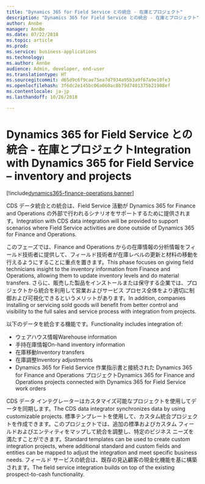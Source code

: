 ```yaml
---
title: "Dynamics 365 for Field Service との統合 - 在庫とプロジェクト"
description: "Dynamics 365 for Field Service との統合 - 在庫とプロジェクト"
author: Annbe
manager: AnnBe
ms.date: 07/22/2018
ms.topic: article
ms.prod: 
ms.service: business-applications
ms.technology: 
ms.author: Annbe
audience: Admin, developer, end-user
ms.translationtype: HT
ms.sourcegitcommit: d65d9c6f9cae75ea7d7934a95b3a9f67a9e10fe3
ms.openlocfilehash: 3f6dc2e145bc06a060ac8b79d7401375b21908ef
ms.contentlocale: ja-jp
ms.lasthandoff: 10/26/2018

---
```

#  <a name="integration-with-dynamics-365-for-field-service--inventory-and-projects"></a><span data-ttu-id="52e92-103">Dynamics 365 for Field Service との統合 - 在庫とプロジェクト</span><span class="sxs-lookup"><span data-stu-id="52e92-103">Integration with Dynamics 365 for Field Service – inventory and projects</span></span>

[!include[dynamics365-finance-operations banner](../includes/dynamics365-finance-operations.md)]



<span data-ttu-id="52e92-104">CDS データ統合との統合は、Field Service 活動が Dynamics 365 for Finance and Operations の外部で行われるシナリオをサポートするために提供されます。</span><span class="sxs-lookup"><span data-stu-id="52e92-104">Integration with CDS data integration will be provided to support scenarios where Field Service activities are done outside of Dynamics 365 for Finance and Operations.</span></span>

<span data-ttu-id="52e92-105">このフェーズでは、Finance and Operations からの在庫情報の分析情報をフィールド技術者に提供して、フィールド技術者が在庫レベルの更新と材料の移動を行えるようにすることに重点を置きます。</span><span class="sxs-lookup"><span data-stu-id="52e92-105">This phase focuses on giving field technicians insight to the inventory information from Finance and Operations, allowing them to update inventory levels and do material transfers.</span></span> <span data-ttu-id="52e92-106">さらに、販売した製品をインストールまたは保守する企業では、プロジェクトから統合を利用して営業およびサービス プロセス全体をより適切に制御および可視化できるというメリットがあります。</span><span class="sxs-lookup"><span data-stu-id="52e92-106">In addition, companies installing or servicing sold goods will benefit from better control and visibility to the full sales and service process with integration from projects.</span></span>

<span data-ttu-id="52e92-107">以下のデータを統合する機能です。</span><span class="sxs-lookup"><span data-stu-id="52e92-107">Functionality includes integration of:</span></span>

-   <span data-ttu-id="52e92-108">ウェアハウス情報</span><span class="sxs-lookup"><span data-stu-id="52e92-108">Warehouse information</span></span>
-   <span data-ttu-id="52e92-109">手持在庫情報</span><span class="sxs-lookup"><span data-stu-id="52e92-109">On-hand inventory information</span></span>
-   <span data-ttu-id="52e92-110">在庫移動</span><span class="sxs-lookup"><span data-stu-id="52e92-110">Inventory transfers</span></span>
-   <span data-ttu-id="52e92-111">在庫調整</span><span class="sxs-lookup"><span data-stu-id="52e92-111">Inventory adjustments</span></span>
-   <span data-ttu-id="52e92-112">Dynamics 365 for Field Service 作業指示書と接続された Dynamics 365 for Finance and Operations プロジェクト</span><span class="sxs-lookup"><span data-stu-id="52e92-112">Dynamics 365 for Finance and Operations projects connected with Dynamics 365 for Field Service work orders</span></span>

<span data-ttu-id="52e92-113">CDS データ インテグレーターはカスタマイズ可能なプロジェクトを使用してデータを同期します。</span><span class="sxs-lookup"><span data-stu-id="52e92-113">The CDS data integrator synchronizes data by using customizable projects.</span></span>
<span data-ttu-id="52e92-114">標準テンプレートを使用して、カスタム統合プロジェクトを作成できます。このプロジェクトでは、追加の標準およびカスタム フィールドおよびエンティティをマップして統合を調整し、特定のビジネス ニーズを満たすことができます。</span><span class="sxs-lookup"><span data-stu-id="52e92-114">Standard templates can be used to create custom integration projects, where additional standard and custom fields and entities can be mapped to adjust the integration and meet specific business needs.</span></span> <span data-ttu-id="52e92-115">フィールド サービスの統合は、既存の見込顧客の現金化機能を基に構築されます。</span><span class="sxs-lookup"><span data-stu-id="52e92-115">The field service integration builds on top of the existing prospect-to-cash functionality.</span></span>

